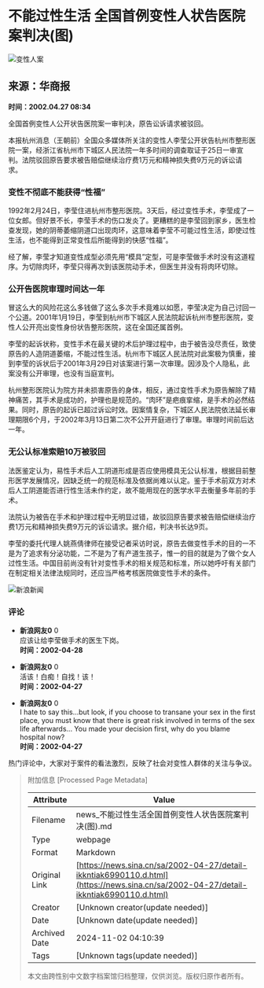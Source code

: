 # 不能过性生活 全国首例变性人状告医院案判决(图)

![变性人案](//n.sinaimg.cn/sinakd10200/358/w179h179/20221208/9c77-63af774cb57c34d042747021945e0c81.jpg)

## 来源：华商报

**时间：2002.04.27 08:34**

全国首例变性人公开状告医院案一审判决，原告讼诉请求被驳回。

本报杭州消息（王朝前）全国众多媒体所关注的变性人李莹公开状告杭州市整形医院一案，经浙江省杭州市下城区人民法院一年多时间的调查取证于25日一审宣判。法院驳回原告要求被告赔偿继续治疗费1万元和精神损失费9万元的诉讼请求。

### 变性不彻底不能获得“性福”

1992年2月24日，李莹住进杭州市整形医院。3天后，经过变性手术，李莹成了一位女郎。但好景不长，李莹手术的伤口发炎了。更糟糕的是李莹回到家乡，医生检查发现，她的阴蒂萎缩阴道口出现肉环，这意味着李莹不可能过性生活，即使过性生活，也不能得到正常变性后所能得到的快感“性福”。

经了解，李莹才知道变性成型必须先用“模具”定型，可是李莹做手术时没有这道程序。为切除肉环，李莹只得再次到该医院动手术，但医生并没有将肉环切除。

### 公开告医院审理时间达一年

冒这么大的风险花这么多钱做了这么多次手术竟难以如愿，李莹决定为自己讨回一个公道。2001年1月19日，李莹到杭州市下城区人民法院起诉杭州市整形医院，变性人公开亮出变性身份状告整形医院，这在全国还属首例。

李莹的起诉状称，变性手术在最关键的术后护理过程中，由于被告没尽责任，致使原告的人造阴道萎缩，不能过性生活。杭州市下城区人民法院对此案极为慎重，接到李莹的诉状后于2001年3月29日对该案进行第一次审理。因涉及个人隐私，此案没有公开审理，也没有当庭宣判。

杭州整形医院认为院方并未损害原告的身体，相反，通过变性手术为原告解除了精神痛苦，其手术是成功的，护理也是规范的。“肉环”是疤痕挛缩，是手术的必然结果。同时，原告的起诉已超过诉讼时效。因案情复杂，下城区人民法院依法延长审理期限6个月，于2002年3月13日第二次不公开开庭进行了审理。审理时间前后达一年。

### 无公认标准索赔10万被驳回

法医鉴定认为，易性手术后人工阴道形成是否应使用模具无公认标准，根据目前整形医学发展情况，因缺乏统一的规范标准及依据尚难以认定。鉴于手术前双方对术后人工阴道能否进行性生活未作约定，故不能用现在的医学水平去衡量多年前的手术。

法院认为被告在手术和护理过程中无明显过错，故驳回原告要求被告赔偿继续治疗费1万元和精神损失费9万元的诉讼请求。据介绍，判决书长达9页。

李莹的委托代理人姚燕倩律师在接受记者采访时说，原告去做变性手术的目的一不是为了追求有分泌功能，二不是为了有产道生孩子，惟一的目的就是为了做个女人过性生活。中国目前尚没有针对变性手术的相关规范和标准，所以她呼吁有关部门在制定相关法律法规同时，还应当严格考核医院做变性手术的条件。

![新浪新闻](//n.sinaimg.cn/default/80905340/20200331/sinalogo.png)

### 评论

- **新浪网友0** 0  
  应该让给李莹做手术的医生下岗。  
  **时间：2002-04-28**

- **新浪网友0** 0  
  活该！白痴！自找！该！  
  **时间：2002-04-27**

- **新浪网友0** 0  
  I hate to say this...but look, if you choose to transane your sex in the first place, you must know that there is great risk involved in terms of the sex life afterwards... You made your decision first, why do you blame hospital now?  
  **时间：2002-04-27**

热门评论中，大家对于案件的看法激烈，反映了社会对变性人群体的关注与争议。

> 附加信息 [Processed Page Metadata]
>
> | Attribute       | Value                                  |
> |-----------------|----------------------------------------|
> | Filename        | news_不能过性生活全国首例变性人状告医院案判决(图).md                             |
> | Type            | webpage                                 |
> | Format          | Markdown                               |
> | Original Link   | [https://news.sina.cn/sa/2002-04-27/detail-ikkntiak6990110.d.html](https://news.sina.cn/sa/2002-04-27/detail-ikkntiak6990110.d.html)                       |
> | Creator         | [Unknown creator(update needed)]                              |
> | Date            | [Unknown date(update needed)]                                 |
> | Archived Date   | 2024-11-02 04:10:39                             |
> | Tags            | [Unknown tags(update needed)]                                 |
>
> 本文由跨性别中文数字档案馆归档整理，仅供浏览。版权归原作者所有。
>